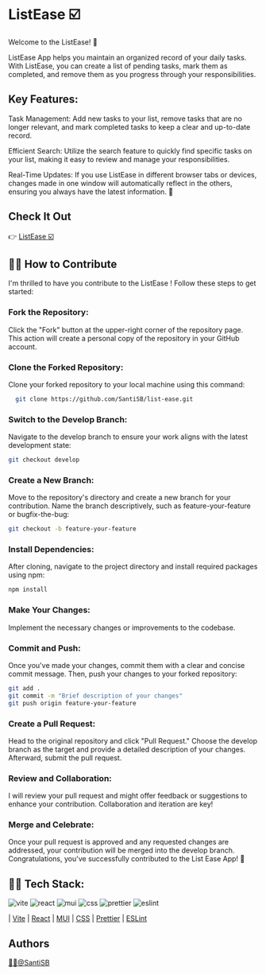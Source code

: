 # ListEase ☑️

Welcome to the ListEase! 👋

ListEase App helps you maintain an organized record of your daily tasks. With ListEase, you can create a list of pending tasks, mark them as completed, and remove them as you progress through your responsibilities.

## Key Features:

Task Management: Add new tasks to your list, remove tasks that are no longer relevant, and mark completed tasks to keep a clear and up-to-date record.

Efficient Search: Utilize the search feature to quickly find specific tasks on your list, making it easy to review and manage your responsibilities.

Real-Time Updates: If you use ListEase in different browser tabs or devices, changes made in one window will automatically reflect in the others, ensuring you always have the latest information. 🚀

## Check It Out

👉 [ListEase ☑️](https://santisb.github.io/list-ease/)

## 👨‍💻 How to Contribute

I'm thrilled to have you contribute to the ListEase !
Follow these steps to get started:

### Fork the Repository:

Click the "Fork" button at the upper-right corner of the repository page. This action will create a personal copy of the repository in your GitHub account.

### Clone the Forked Repository:

Clone your forked repository to your local machine using this command:

```bash
  git clone https://github.com/SantiSB/list-ease.git
```

### Switch to the Develop Branch:

Navigate to the develop branch to ensure your work aligns with the latest development state:

```bash
git checkout develop
```

### Create a New Branch:

Move to the repository's directory and create a new branch for your contribution. Name the branch descriptively, such as feature-your-feature or bugfix-the-bug:

```bash
git checkout -b feature-your-feature
```

### Install Dependencies:

After cloning, navigate to the project directory and install required packages using npm:

```bash
npm install
```

### Make Your Changes:

Implement the necessary changes or improvements to the codebase.

### Commit and Push:

Once you've made your changes, commit them with a clear and concise commit message. Then, push your changes to your forked repository:

```bash
git add .
git commit -m "Brief description of your changes"
git push origin feature-your-feature
```

### Create a Pull Request:

Head to the original repository and click "Pull Request." Choose the develop branch as the target and provide a detailed description of your changes. Afterward, submit the pull request.

### Review and Collaboration:

I will review your pull request and might offer feedback or suggestions to enhance your contribution. Collaboration and iteration are key!

### Merge and Celebrate:

Once your pull request is approved and any requested changes are addressed, your contribution will be merged into the develop branch. Congratulations, you've successfully contributed to the List Ease App! 🎉

## 👨‍💻 Tech Stack:
![vite](https://github.com/SantiSB/simple-calculator/assets/55597241/f2fd911f-1db0-4cc8-ba4f-f1c369eff463)
![react](https://github.com/SantiSB/simple-calculator/assets/55597241/127d3130-fbae-4fe7-aca4-f1dd22a99bbe)
![mui](https://github.com/SantiSB/simple-calculator/assets/55597241/ae0953ef-1044-4a4e-8681-f00805920f58)
![css](https://github.com/SantiSB/list-ease/assets/55597241/e4327341-db89-4eef-84ef-c0411f763f8d)
![prettier](https://github.com/SantiSB/simple-calculator/assets/55597241/7eddb841-1f02-4b60-8617-1c6000151b5c)
![eslint](https://github.com/SantiSB/simple-calculator/assets/55597241/d57aac2d-43b3-48c4-9ebc-52e4fb4205eb)

 | [Vite](https://vitejs.dev/)
 | [React](https://es.react.dev/)
 | [MUI](https://mui.com/)
 | [CSS](https://developer.mozilla.org/es/docs/Web/CSS)
 | [Prettier](https://prettier.io/)
 | [ESLint](https://eslint.org/)

## Authors
[🐱‍💻@SantiSB](https://github.com/SantiSB)
